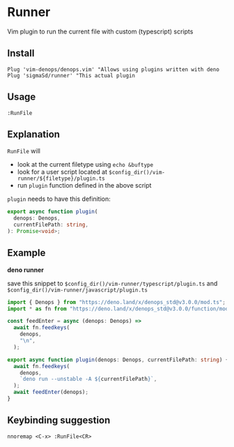 # Runner

Vim plugin to run the current file with custom (typescript) scripts

## Install

```vim
Plug 'vim-denops/denops.vim' "Allows using plugins written with deno
Plug 'sigmaSd/runner' "This actual plugin
```

## Usage

`:RunFile`

## Explanation

`RunFile` will

- look at the current filetype using `echo &buftype`
- look for a user script located at
  `$config_dir()/vim-runner/${filetype}/plugin.ts`
- run `plugin` function defined in the above script

`plugin` needs to have this definition:

```ts
export async function plugin(
  denops: Denops,
  currentFilePath: string,
): Promise<void>;
```

## Example

**deno runner**

save this snippet to `$config_dir()/vim-runner/typescript/plugin.ts` and
`$config_dir()/vim-runner/javascript/plugin.ts`

```ts
import { Denops } from "https://deno.land/x/denops_std@v3.0.0/mod.ts";
import * as fn from "https://deno.land/x/denops_std@v3.0.0/function/mod.ts";

const feedEnter = async (denops: Denops) =>
  await fn.feedkeys(
    denops,
    "\n",
  );

export async function plugin(denops: Denops, currentFilePath: string) {
  await fn.feedkeys(
    denops,
    `deno run --unstable -A ${currentFilePath}`,
  );
  await feedEnter(denops);
}
```

## Keybinding suggestion

```vim
nnoremap <C-x> :RunFile<CR>
```
